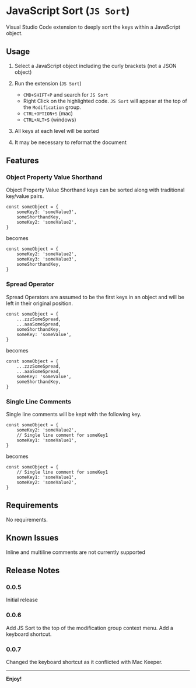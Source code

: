 # JavaScript Sort (`JS Sort`)

Visual Studio Code extension to deeply sort the keys within a JavaScript object.

## Usage

1. Select a JavaScript object including the curly brackets (not a JSON object)
2. Run the extension (`JS Sort`)

   - `CMD+SHIFT+P` and search for `JS Sort`
   - Right Click on the highlighted code. `JS Sort` will appear at the top of the `Modification` group.
   - `CTRL+OPTION+S` (mac)
   - `CTRL+ALT+S` (windows)

3. All keys at each level will be sorted
4. It may be necessary to reformat the document

## Features

### **Object Property Value Shorthand**

Object Property Value Shorthand keys can be sorted along with traditional key/value pairs.

    const someObject = {
        someKey3: 'someValue3',
        someShorthandKey,
        someKey2: 'someValue2',
    }

becomes

    const someObject = {
        someKey2: 'someValue2',
        someKey3: 'someValue3',
        someShorthandKey,
    }

### **Spread Operator**

Spread Operators are assumed to be the first keys in an object and will be left in their original position.

    const someObject = {
        ...zzzSomeSpread,
        ...aaaSomeSpread,
        someShorthandKey,
        someKey: 'someValue',
    }

becomes

    const someObject = {
        ...zzzSomeSpread,
        ...aaaSomeSpread,
        someKey: 'someValue',
        someShorthandKey,
    }

### **Single Line Comments**

Single line comments will be kept with the following key.

    const someObject = {
        someKey2: 'someValue2',
        // Single line comment for someKey1
        someKey1: 'someValue1',
    }

becomes

    const someObject = {
        // Single line comment for someKey1
        someKey1: 'someValue1',
        someKey2: 'someValue2',
    }

## Requirements

No requirements.

## Known Issues

Inline and multiline comments are not currently supported

## Release Notes

### 0.0.5

Initial release

### 0.0.6

Add JS Sort to the top of the modification group context menu.
Add a keyboard shortcut.

### 0.0.7

Changed the keyboard shortcut as it conflicted with Mac Keeper.

---

**Enjoy!**
